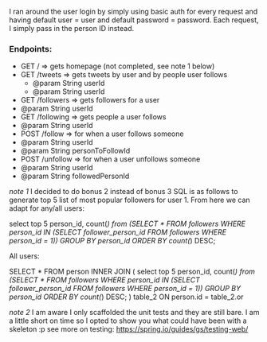 I ran around the user login by simply using basic auth for every request and having default user = user and default password = password.
Each request, I simply pass in the person ID instead.

### Endpoints:

* GET / => gets homepage (not completed, see note 1 below)
* GET /tweets => gets tweets by user and by people user follows
  * @param String userId
  * @param String userId
* GET /followers => gets followers for a user
 * @param String userId
* GET /following => gets people a user follows
 * @param String userId
* POST /follow => for when a user follows someone
 * @param String userId
 * @param String personToFollowId
* POST /unfollow => for when a user unfollows someone
 * @param String userId
 * @param String followedPersonId

*note 1* I decided to do bonus 2 instead of bonus 3
SQL is as follows to generate top 5 list of most popular followers for user 1. From here we can adapt for any/all users:

select top 5 person_id, count(*)
from (SELECT * FROM followers WHERE person_id IN (SELECT follower_person_id FROM followers WHERE person_id = 1))
GROUP BY person_id
ORDER BY count(*) DESC;

All users:

SELECT * FROM person INNER JOIN (
    select top 5 person_id, count(*)
    from (SELECT * FROM followers WHERE person_id IN (SELECT follower_person_id FROM followers WHERE person_id = 1))
    GROUP BY person_id
    ORDER BY count(*) DESC;
) table_2 ON person.id = table_2.or

*note 2* I am aware I only scaffolded the unit tests and they are still bare. I am a little short on time so I opted to show you what could have been with a skeleton :p
see more on testing: https://spring.io/guides/gs/testing-web/
